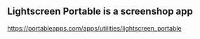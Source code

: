 ## Lightscreen Portable is a screenshop app

<https://portableapps.com/apps/utilities/lightscreen_portable>
